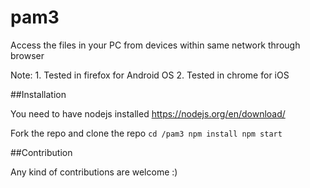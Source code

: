 # pam3

Access the files in your PC from devices within same network through browser

Note:
     1. Tested in firefox for Android OS
     2. Tested in chrome for iOS

##Installation

You need to have nodejs installed https://nodejs.org/en/download/

Fork the repo and clone the repo 
`cd /pam3
npm install
npm start`

##Contribution

Any kind of contributions are welcome :)
